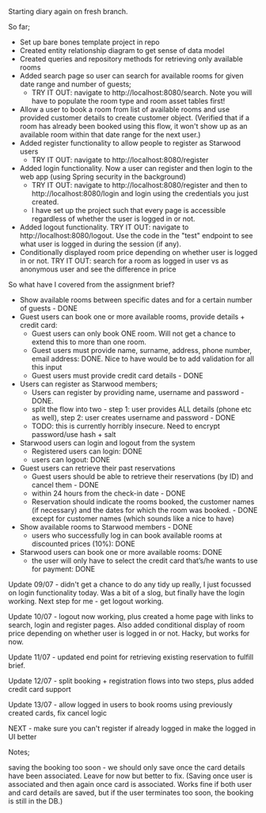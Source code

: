 Starting diary again on fresh branch.

So far;

- Set up bare bones template project in repo
- Created entity relationship diagram to get sense of data model
- Created queries and repository methods for retrieving only available rooms 
- Added search page so user can search for available rooms for given date range and number of guests;
  - TRY IT OUT: navigate to http://localhost:8080/search. Note you will have to populate the room type and room asset tables first!
- Allow a user to book a room from list of available rooms and use provided customer details to create customer object.
  (Verified that if a room has already been booked using this flow, it won't show up as an available room within that date range for the next user.)
- Added register functionality to allow people to register as Starwood users
  - TRY IT OUT: navigate to http://localhost:8080/register
- Added login functionality. Now a user can register and then login to the web app (using Spring security in the background)
  - TRY IT OUT: navigate to http://localhost:8080/register and then to http://localhost:8080/login and login using the credentials you just created.
  - I have set up the project such that every page is accessible regardless of whether the user is logged in or not.
- Added logout functionality. TRY IT OUT: navigate to http://localhost:8080/logout. Use the code in the "test" endpoint to see what user is logged in during the session (if any).
- Conditionally displayed room price depending on whether user is logged in or not. TRY IT OUT: search for a room as logged in user vs as anonymous user and see the difference in price

So what have I covered from the assignment brief?

- Show available rooms between specific dates and for a certain number of guests - DONE
- Guest users can book one or more available rooms, provide details + credit card:
  - Guest users can only book ONE room. Will not get a chance to extend this to more than one room.
  - Guest users must provide name, surname, address, phone number, email address: DONE. Nice to have would be to add validation for all this input
  - Guest users must provide credit card details - DONE
- Users can register as Starwood members;
  - Users can register by providing name, username and password - DONE. 
  - split the flow into two - step 1: user provides ALL details (phone etc as well), step 2: user creates username and password - DONE
  - TODO: this is currently horribly insecure. Need to encrypt password/use hash + salt
- Starwood users can login and logout from the system
  - Registered users can login: DONE
  - users can logout: DONE
- Guest users can retrieve their past reservations 
  - Guest users should be able to retrieve their reservations (by ID) and cancel them - DONE 
  - within 24 hours from the check-in date - DONE 
  - Reservation should indicate the rooms booked, the customer names (if necessary) and the dates for which the room was booked. - DONE except for customer names (which sounds like a nice to have)
- Show available rooms to Starwood members - DONE
  - users who successfully log in can book available rooms at discounted prices (10%): DONE
- Starwood users can book one or more available rooms: DONE
  - the user will only have to select the credit card that’s/he wants to use for payment: DONE

Update 09/07 - didn't get a chance to do any tidy up really, I just focussed on login functionality today. Was a bit of a slog, but finally have the login working. Next step for me - get logout working. 

Update 10/07 - logout now working, plus created a home page with links to search, login and register pages. Also added conditional display of room price depending on whether user is logged in or not. Hacky, but works for now.

Update 11/07 - updated end point for retrieving existing reservation to fulfill brief.

Update 12/07 - split booking + registration flows into two steps, plus added credit card support

Update 13/07 - allow logged in users to book rooms using previously created cards, fix cancel logic

NEXT - 
make sure you can't register if already logged in
make the logged in UI better

Notes; 

saving the booking too soon - we should only save once the card details have been associated. Leave for now but better to fix.
(Saving once user is associated and then again once card is associated. Works fine if both user and card details are saved, but if the user terminates too soon, the booking is still in the DB.)
